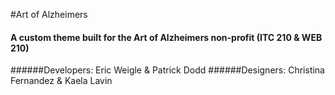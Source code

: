 #Art of Alzheimers
#### A custom theme built for the Art of Alzheimers non-profit (ITC 210 & WEB 210)
######Developers: Eric Weigle &amp; Patrick Dodd
######Designers: Christina Fernandez &amp; Kaela Lavin


